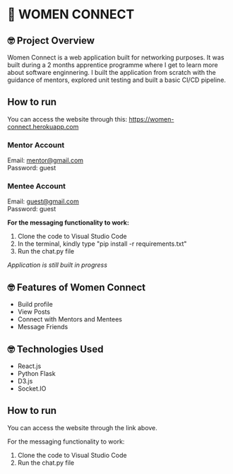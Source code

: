 # :wave: WOMEN CONNECT

## 🤓 Project Overview ##
Women Connect is a web application built for networking purposes. It was built during a 2 months apprentice programme where I get to learn more about software enginnering. I built the application from scratch with the guidance of mentors, explored unit testing and built a basic CI/CD pipeline.

## How to run ## 
You can access the website through this: https://women-connect.herokuapp.com

### Mentor Account ###
Email: mentor@gmail.com <br>
Password: guest

### Mentee Account ###
Email: guest@gmail.com <br/>
Password: guest

<b> For the messaging functionality to work: </b>
  1. Clone the code to Visual Studio Code
  2. In the terminal, kindly type "pip install -r requirements.txt"
  3. Run the chat.py file

*Application is still built in progress*


## 🤓 Features of Women Connect ##
* Build profile
* View Posts
* Connect with Mentors and Mentees
* Message Friends

## 🤓 Technologies Used ##
* React.js 
* Python Flask
* D3.js
* Socket.IO

## How to run ##
You can access the website through the link above. 

For the messaging functionality to work:
  1. Clone the code to Visual Studio Code
  2. Run the chat.py file
